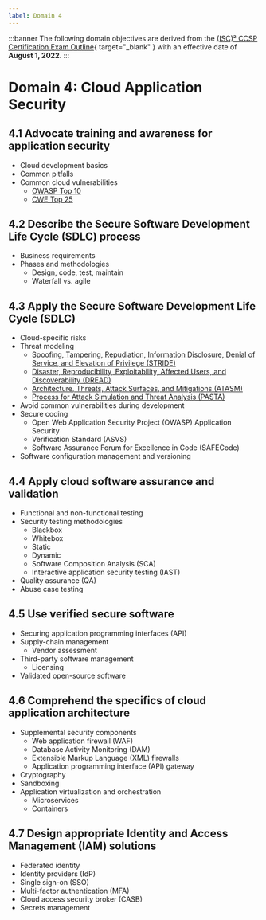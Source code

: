 ```yaml
---
label: Domain 4
---
```


:::banner
The following domain objectives are derived from the [(ISC)² CCSP Certification Exam Outline](https://www.isc2.org/-/media/ISC2/Certifications/Exam-Outlines/CCSP-Exam-Outline-2022.ashx){ target="_blank" } with an effective date of **August 1, 2022**.
:::

# Domain 4: Cloud Application Security

## 4.1 Advocate training and awareness for application security

- Cloud development basics
- Common pitfalls
- Common cloud vulnerabilities
  - [OWASP Top 10](/guidance/owasp-top-10.md)
  - [CWE Top 25](/guidance/cwe-top-25.md)

## 4.2 Describe the Secure Software Development Life Cycle (SDLC) process

- Business requirements
- Phases and methodologies
  - Design, code, test, maintain
  - Waterfall vs. agile

## 4.3 Apply the Secure Software Development Life Cycle (SDLC)

- Cloud-specific risks
- Threat modeling
  - [Spoofing, Tampering, Repudiation, Information Disclosure, Denial of Service, and Elevation of Privilege (STRIDE)](/guidance/stride.md)
  - [Disaster, Reproducibility, Exploitability, Affected Users, and Discoverability (DREAD)](/guidance/dread.md)
  - [Architecture, Threats, Attack Surfaces, and Mitigations (ATASM)](/guidance/atasm.md)
  - [Process for Attack Simulation and Threat Analysis (PASTA)](/guidance/pasta.md)
- Avoid common vulnerabilities during development
- Secure coding
  - Open Web Application Security Project (OWASP) Application Security
  - Verification Standard (ASVS)
  - Software Assurance Forum for Excellence in Code (SAFECode)
- Software configuration management and versioning

## 4.4 Apply cloud software assurance and validation

- Functional and non-functional testing
- Security testing methodologies
  - Blackbox
  - Whitebox
  - Static
  - Dynamic
  - Software Composition Analysis (SCA)
  - Interactive application security testing (IAST)
- Quality assurance (QA)
- Abuse case testing

## 4.5 Use verified secure software

- Securing application programming interfaces (API)
- Supply-chain management
  - Vendor assessment
- Third-party software management
  - Licensing
- Validated open-source software

## 4.6 Comprehend the specifics of cloud application architecture

- Supplemental security components
  - Web application firewall (WAF)
  - Database Activity Monitoring (DAM)
  - Extensible Markup Language (XML) firewalls
  - Application programming interface (API) gateway
- Cryptography
- Sandboxing
- Application virtualization and orchestration
  - Microservices
  - Containers

## 4.7 Design appropriate Identity and Access Management (IAM) solutions

- Federated identity
- Identity providers (IdP)
- Single sign-on (SSO)
- Multi-factor authentication (MFA)
- Cloud access security broker (CASB)
- Secrets management